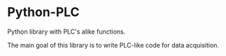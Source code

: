 # Python-PLC
Python library with PLC's alike functions.

The main goal of this library is to write PLC-like code for data acquisition.
